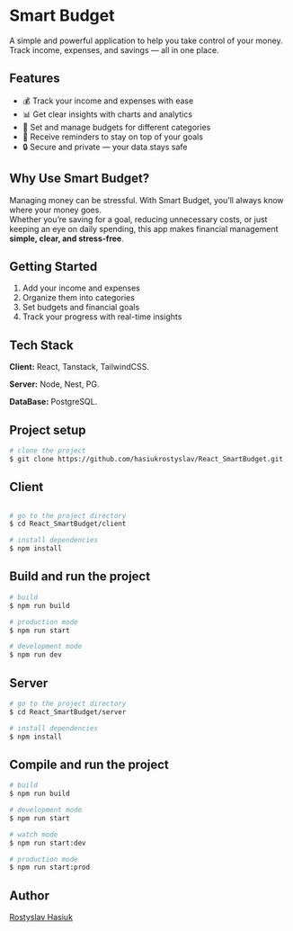 # Smart Budget

A simple and powerful application to help you take control of your money.  
Track income, expenses, and savings — all in one place.

## Features

- 💰 Track your income and expenses with ease
- 📊 Get clear insights with charts and analytics
- 🎯 Set and manage budgets for different categories
- 🔔 Receive reminders to stay on top of your goals
- 🔒 Secure and private — your data stays safe

## Why Use Smart Budget?

Managing money can be stressful. With Smart Budget, you’ll always know where your money goes.  
Whether you’re saving for a goal, reducing unnecessary costs, or just keeping an eye on daily spending, this app makes financial management **simple, clear, and stress-free**.

## Getting Started

1. Add your income and expenses
2. Organize them into categories
3. Set budgets and financial goals
4. Track your progress with real-time insights

## Tech Stack

**Client:** React, Tanstack, TailwindCSS.

**Server:** Node, Nest, PG.

**DataBase:** PostgreSQL.

## Project setup

```bash
# clone the project
$ git clone https://github.com/hasiukrostyslav/React_SmartBudget.git
```

## Client

```bash

# go to the project directory
$ cd React_SmartBudget/client

# install dependencies
$ npm install
```

## Build and run the project

```bash
# build
$ npm run build

# production mode
$ npm run start

# development mode
$ npm run dev
```

## Server

```bash
# go to the project directory
$ cd React_SmartBudget/server

# install dependencies
$ npm install
```

## Compile and run the project

```bash
# build
$ npm run build

# development mode
$ npm run start

# watch mode
$ npm run start:dev

# production mode
$ npm run start:prod
```

## Author

[Rostyslav Hasiuk](https://github.com/hasiukrostyslav)
